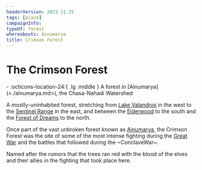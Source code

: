```yaml
---
headerVersion: 2023.11.25
tags: [place]
campaignInfo:
typeOf: forest
whereabouts: Ainumarya
title: Crimson Forest
---
```

# The Crimson Forest
<div class="grid cards ext-narrow-margin ext-one-column" markdown>
-    :octicons-location-24:{ .lg .middle } A forest in [Ainumarya](<./ainumarya.md>), the Chasa-Nahadi Watershed  
</div>


A mostly-uninhabited forest, stretching from [Lake Valandros](<./lake-valandros.md>) in the west to the [Sentinel Range](<../sentinel-range/sentinel-range.md>) in the east, and between the [Elderwood](<./elderwood.md>) to the south and the [Forest of Dreams](<./forest-of-dreams.md>) to the north. 

Once part of the vast unbroken forest known as [Ainumarya](<./ainumarya.md>), the Crimson Forest was the site of some of the most intense fighting during the [Great War](<../../events/1500s/great-war.md>) and the battles that followed during the ~ConclaveWar~. 

Named after the rumors that the trees ran red with the blood of the elves and their allies in the fighting that took place here. 